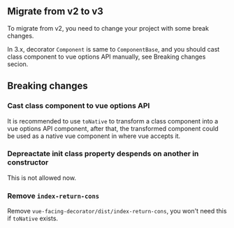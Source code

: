 ## Migrate from v2 to v3

To migrate from v2, you need to change your project with some break changes.

In 3.x, decorator `Component` is same to `ComponentBase`, and you should cast class component to vue options API manually, see Breaking changes secion.

## Breaking changes

### Cast class component to vue options API

It is recommended to use `toNative` to transform a class component into a vue options API component, after that, the transformed component could be used as a native vue component in where vue accepts it.

[](./from-v2-to-v3-breaking-changes-toNative.ts ':include :type=code typescript')

### Depreactate init class property despends on another in constructor

This is not allowed now.

[](./from-v2-to-v3-breaking-changes-classProperty.ts ':include :type=code typescript')

### Remove `index-return-cons`

Remove `vue-facing-decorator/dist/index-return-cons`, you won't need this if `toNative` exists.
